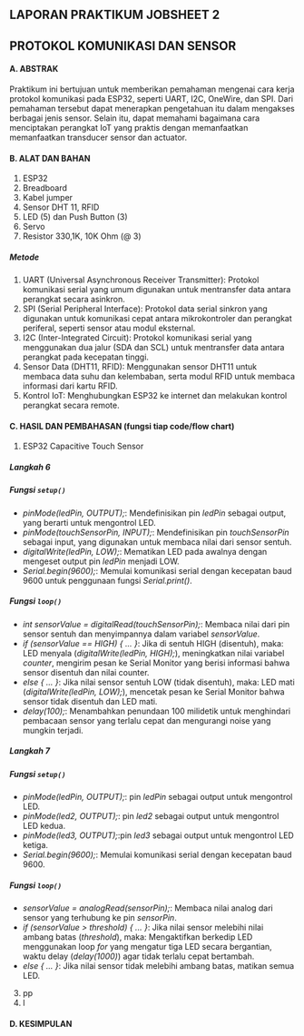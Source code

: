 ## LAPORAN PRAKTIKUM JOBSHEET 2
## PROTOKOL KOMUNIKASI DAN SENSOR

#### A. ABSTRAK
Praktikum ini bertujuan untuk memberikan pemahaman mengenai cara kerja protokol komunikasi pada ESP32, seperti UART, I2C, OneWire, dan SPI. Dari pemahaman tersebut dapat menerapkan pengetahuan itu dalam mengakses berbagai jenis sensor. Selain itu, dapat memahami bagaimana cara menciptakan perangkat IoT yang praktis dengan memanfaatkan memanfaatkan transducer sensor dan actuator. 

#### B. ALAT DAN BAHAN 
1) ESP32
2) Breadboard
3) Kabel jumper
4) Sensor DHT 11, RFID
5) LED (5) dan Push Button (3)
6) Servo
7) Resistor 330,1K, 10K Ohm (@ 3)
##### Metode
1. UART (Universal Asynchronous Receiver Transmitter): Protokol komunikasi serial yang umum digunakan untuk mentransfer data antara perangkat secara asinkron.
2. SPI (Serial Peripheral Interface): Protokol data serial sinkron yang digunakan untuk komunikasi cepat antara mikrokontroler dan perangkat periferal, seperti sensor atau modul eksternal.
3. I2C (Inter-Integrated Circuit): Protokol komunikasi serial yang menggunakan dua jalur (SDA dan SCL) untuk mentransfer data antara perangkat pada kecepatan tinggi.
4. Sensor Data (DHT11, RFID): Menggunakan sensor DHT11 untuk membaca data suhu dan kelembaban, serta modul RFID untuk membaca informasi dari kartu RFID.
5. Kontrol IoT: Menghubungkan ESP32 ke internet dan melakukan kontrol perangkat secara remote.

#### C. HASIL DAN PEMBAHASAN (fungsi tiap code/flow chart)
1. ESP32 Capacitive Touch Sensor
##### Langkah 6
##### *Fungsi `setup()`*
- *pinMode(ledPin, OUTPUT);*: Mendefinisikan pin *ledPin* sebagai output, yang berarti untuk mengontrol LED.
- *pinMode(touchSensorPin, INPUT);*: Mendefinisikan pin *touchSensorPin* sebagai input, yang digunakan untuk membaca nilai dari sensor sentuh.
- *digitalWrite(ledPin, LOW);*: Mematikan LED pada awalnya dengan mengeset output pin *ledPin* menjadi LOW.
- *Serial.begin(9600);*: Memulai komunikasi serial dengan kecepatan baud 9600 untuk penggunaan fungsi *Serial.print()*.
##### *Fungsi `loop()`*
- *int sensorValue = digitalRead(touchSensorPin);*: Membaca nilai dari pin sensor sentuh dan menyimpannya dalam variabel *sensorValue*.
- *if (sensorValue == HIGH) { ... }*: Jika di sentuh HIGH (disentuh), maka: LED menyala (*digitalWrite(ledPin, HIGH);*), meningkatkan nilai variabel *counter*, mengirim pesan ke Serial Monitor yang berisi informasi bahwa sensor disentuh dan nilai counter.
- *else { ... }*: Jika nilai sensor sentuh LOW (tidak disentuh), maka: LED mati (*digitalWrite(ledPin, LOW);*), mencetak pesan ke Serial Monitor bahwa sensor tidak disentuh dan LED mati.
- *delay(100);*: Menambahkan penundaan 100 milidetik untuk menghindari pembacaan sensor yang terlalu cepat dan mengurangi noise yang mungkin terjadi.
##### Langkah 7
##### *Fungsi `setup()`*
- *pinMode(ledPin, OUTPUT);*: pin *ledPin* sebagai output untuk mengontrol LED.
- *pinMode(led2, OUTPUT);*: pin *led2* sebagai output untuk mengontrol LED kedua.
- *pinMode(led3, OUTPUT);*:pin *led3* sebagai output untuk mengontrol LED ketiga.
- *Serial.begin(9600);*: Memulai komunikasi serial dengan kecepatan baud 9600.
##### Fungsi `loop()`
- *sensorValue = analogRead(sensorPin);*: Membaca nilai analog dari sensor yang terhubung ke pin *sensorPin*.
- *if (sensorValue > threshold) { ... }*: Jika nilai sensor melebihi nilai ambang batas (*threshold*), maka: Mengaktifkan berkedip LED menggunakan loop *for* yang mengatur tiga LED secara bergantian, waktu delay (*delay(1000)*) agar tidak terlalu cepat bertambah.
- *else { ... }*: Jika nilai sensor tidak melebihi ambang batas, matikan semua LED.
3. pp
4. l
#### D. KESIMPULAN
